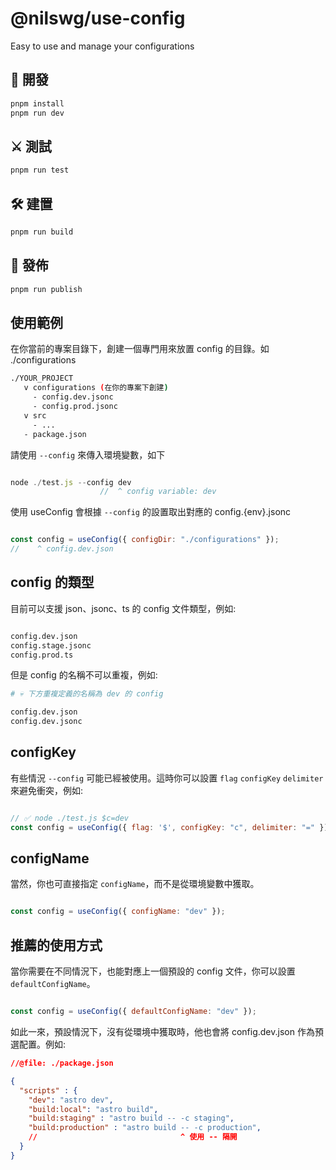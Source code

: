 # @nilswg/use-config

Easy to use and manage your configurations



## 🛫 開發

```bash
pnpm install
pnpm run dev
```

## ⚔️ 測試

```bash
pnpm run test
```

## 🛠️ 建置

```bash
pnpm run build
```

## 🚀 發佈

```bash
pnpm run publish
```



## 使用範例

在你當前的專案目錄下，創建一個專門用來放置 config 的目錄。如 ./configurations

```bash
./YOUR_PROJECT
   v configurations (在你的專案下創建)
     - config.dev.jsonc
     - config.prod.jsonc
   v src
     - ...
   - package.json
```

請使用 `--config` 來傳入環境變數，如下

```js

node ./test.js --config dev
                    //  ^ config variable: dev

```

使用 useConfig 會根據 `--config` 的設置取出對應的 config.{env}.jsonc

```js

const config = useConfig({ configDir: "./configurations" });
//    ^ config.dev.json

```

## config 的類型

目前可以支援 json、jsonc、ts 的 config 文件類型，例如:

```bash

config.dev.json
config.stage.jsonc
config.prod.ts
```

但是 config 的名稱不可以重複，例如:

```bash
# 💀 下方重複定義的名稱為 dev 的 config

config.dev.json
config.dev.jsonc
```

## configKey

有些情況 `--config` 可能已經被使用。這時你可以設置 `flag` `configKey` `delimiter` 來避免衝突，例如:

```js

// ✅ node ./test.js $c=dev
const config = useConfig({ flag: '$', configKey: "c", delimiter: "=" });

```


## configName

當然，你也可直接指定 `configName`，而不是從環境變數中獲取。

```js

const config = useConfig({ configName: "dev" });

```


## 推薦的使用方式

當你需要在不同情況下，也能對應上一個預設的 config 文件，你可以設置 `defaultConfigName`。

```js

const config = useConfig({ defaultConfigName: "dev" });

```

如此一來，預設情況下，沒有從環境中獲取時，他也會將 config.dev.json 作為預選配置。例如:

```json
//@file: ./package.json

{
  "scripts" : {
    "dev": "astro dev",
    "build:local": "astro build",
    "build:staging" : "astro build -- -c staging",
    "build:production" : "astro build -- -c production",
    //                                ^ 使用 -- 隔開
  }
}

```